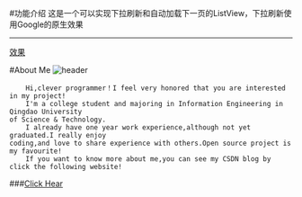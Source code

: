 #功能介绍
这是一个可以实现下拉刷新和自动加载下一页的ListView，下拉刷新使用Google的原生效果

---

[效果](http://i3.tietuku.com/b7d71611dc85bc46.gif)

#About Me
![header](http://avatar.csdn.net/C/6/8/1_bz419927089.jpg)
</br>

```
    Hi,clever programmer！I feel very honored that you are interested in my project!
    I'm a college student and majoring in Information Engineering in Qingdao University 
of Science & Technology.
    I already have one year work experience,although not yet graduated.I really enjoy 
coding,and love to share experience with others.Open source project is my favourite!
    If you want to know more about me,you can see my CSDN blog by click the following website!
```
###[Click Hear](http://blog.csdn.net/zhaokaiqiang1992)